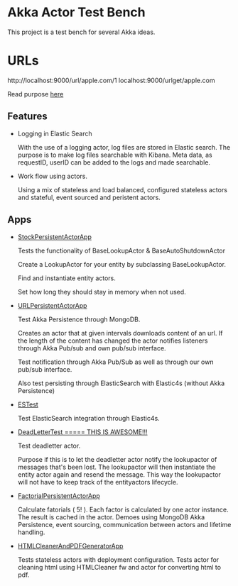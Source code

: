 # Akka Actor Test Bench

This project is a test bench for several Akka ideas.


URLs
====
http://localhost:9000/url/apple.com/1
localhost:9000/urlget/apple.com

Read purpose [here](http://bit.ly/1VGYkqf)

Features
--------
* Logging in Elastic Search

    With the use of a logging actor, log files are stored in Elastic search.
    The purpose is to make log files searchable with Kibana.
    Meta data, as requestID, userID can be added to the logs and made searchable.
    
    
* Work flow using actors.

    Using a mix of stateless and load balanced, configured stateless actors and stateful, event sourced and peristent actors.


Apps
----

* [StockPersistentActorApp](app/app/StockPersistentActorApp.scala)
    
    Tests the functionality of BaseLookupActor & BaseAutoShutdownActor
    
    Create a LookupActor for your entity by subclassing BaseLookupActor.
    
    Find and instantiate entity actors.
    
    Set how long they should stay in memory when not used.
     
    
* [URLPersistentActorApp](app/app/URLPersistentActorApp.scala)
    
    Test Akka Persistence through MongoDB.
    
    Creates an actor that at given intervals downloads content of an url. If the length of the content has changed the actor notifies listeners through Akka Pub/sub and own pub/sub interface.
    
    Test notification through Akka Pub/Sub as well as through our own pub/sub interface.
    
    Also test persisting through ElasticSearch with Elastic4s (without Akka Persistence)
    
* [ESTest](app/app/ESTest.scala)
    
    Test ElasticSearch integration through Elastic4s.
    
* [DeadLetterTest ===== THIS IS AWESOME!!!](app/app/DeadLetterTest.scala)
    
    Test deadletter actor.
    
    Purpose if this is to let the deadletter actor notify the lookupactor of messages that's been lost. The lookupactor will then instantiate the entity actor again and resend the message. This way the lookupactor will not have to keep track of the entityactors lifecycle.
    
    
* [FactorialPersistentActorApp](app/app/FactorialPersistentActorApp.scala)

    Calculate fatorials ( 5! ). Each factor is calculated by one actor instance. The result is cached in the actor. Demoes using MongoDB Akka Persistence, event sourcing, communication between actors and lifetime handling.
    
    
* [HTMLCleanerAndPDFGeneratorApp](app/app/HTMLCleanerAndPDFGeneratorApp.scala)

    Tests stateless actors with deployment configuration. Tests actor for cleaning html using HTMLCleaner fw and actor for converting html to pdf.
